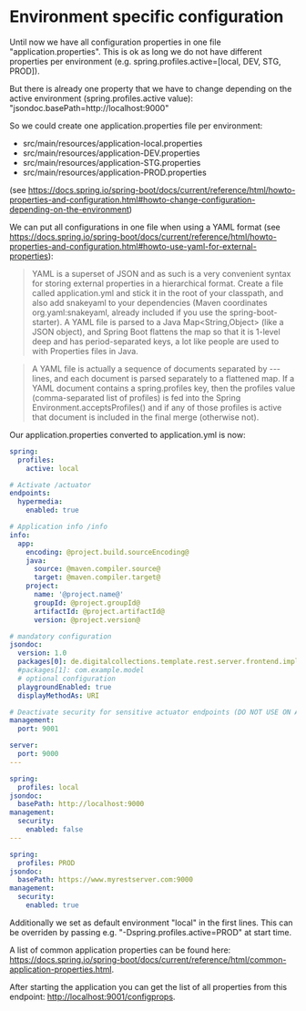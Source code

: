 # Environment specific configuration

Until now we have all configuration properties in one file "application.properties". This is ok as long we do not have different properties per environment (e.g. spring.profiles.active=\[local, DEV, STG, PROD\]).

But there is already one property that we have to change depending on the active environment (spring.profiles.active value): "jsondoc.basePath=http://localhost:9000"

So we could create one application.properties file per environment:

- src/main/resources/application-local.properties
- src/main/resources/application-DEV.properties
- src/main/resources/application-STG.properties
- src/main/resources/application-PROD.properties

(see <https://docs.spring.io/spring-boot/docs/current/reference/html/howto-properties-and-configuration.html#howto-change-configuration-depending-on-the-environment>)

We can put all configurations in one file when using a YAML format (see <https://docs.spring.io/spring-boot/docs/current/reference/html/howto-properties-and-configuration.html#howto-use-yaml-for-external-properties>):

> YAML is a superset of JSON and as such is a very convenient syntax for storing external properties in a hierarchical format.
> Create a file called application.yml and stick it in the root of your classpath, and also add snakeyaml to your dependencies (Maven coordinates org.yaml:snakeyaml, already included if you use the spring-boot-starter). A YAML file is parsed to a Java Map<String,Object> (like a JSON object), and Spring Boot flattens the map so that it is 1-level deep and has period-separated keys, a lot like people are used to with Properties files in Java.

> A YAML file is actually a sequence of documents separated by --- lines, and each document is parsed separately to a flattened map.
> If a YAML document contains a spring.profiles key, then the profiles value (comma-separated list of profiles) is fed into the Spring Environment.acceptsProfiles() and if any of those profiles is active that document is included in the final merge (otherwise not).

Our application.properties converted to application.yml is now:

```yml
spring:
  profiles:
    active: local

# Activate /actuator
endpoints:
  hypermedia:
    enabled: true

# Application info /info
info:
  app:
    encoding: @project.build.sourceEncoding@
    java:
      source: @maven.compiler.source@
      target: @maven.compiler.target@
    project:
      name: '@project.name@'
      groupId: @project.groupId@
      artifactId: @project.artifactId@
      version: @project.version@

# mandatory configuration
jsondoc:
  version: 1.0
  packages[0]: de.digitalcollections.template.rest.server.frontend.impl.controller
  #packages[1]: com.example.model
  # optional configuration
  playgroundEnabled: true
  displayMethodAs: URI

# Deactivate security for sensitive actuator endpoints (DO NOT USE ON A PUBLIC ACCESSIBLE SYSTEM!!!)
management:
  port: 9001

server:
  port: 9000
---

spring:
  profiles: local
jsondoc:
  basePath: http://localhost:9000
management:
  security:
    enabled: false
---

spring:
  profiles: PROD
jsondoc:
  basePath: https://www.myrestserver.com:9000
management:
  security:
    enabled: true
```

Additionally we set as default environment "local" in the first lines. This can be overriden by passing e.g. "-Dspring.profiles.active=PROD" at start time.

A list of common application properties can be found here: <https://docs.spring.io/spring-boot/docs/current/reference/html/common-application-properties.html>.

After starting the application you can get the list of all properties from this endpoint: <http://localhost:9001/configprops>.
